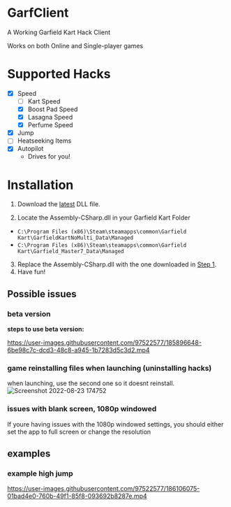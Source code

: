 # GarfClient
A Working Garfield Kart Hack Client

Works on both Online and Single-player games

# Supported Hacks
  - [x] Speed
    - [ ] Kart Speed
    - [x] Boost Pad Speed
    - [x] Lasagna Speed
    - [x] Perfume Speed
  - [x] Jump
  - [ ] Heatseeking Items
  - [x] Autopilot
    - Drives for you!

# Installation
1. Download the [latest](/downloads/latest/Assembly-CSharp.dll) DLL file.

2. Locate the Assembly-CSharp.dll in your Garfield Kart Folder
  - `C:\Program Files (x86)\Steam\steamapps\common\Garfield Kart\GarfieldKartNoMulti_Data\Managed`
  - `C:\Program Files (x86)\Steam\steamapps\common\Garfield Kart\Garfield_Master7_Data\Managed`
3. Replace the Assembly-CSharp.dll with the one downloaded in [Step 1](/downloads/latest/Assembly-CSharp.dll).
4. Have fun!  


##  Possible issues  
  
### beta version
**steps to use beta version:**  

https://user-images.githubusercontent.com/97522577/185896648-6be98c7c-dcd3-48c8-a945-1b7283d5c3d2.mp4  


### game reinstalling files when launching (uninstalling hacks)  
when launching, use the second one so it doesnt reinstall.
![Screenshot 2022-08-23 174752](https://user-images.githubusercontent.com/97522577/186103347-cefcea4c-30b9-449b-bfdf-05c035be2698.png)  

### issues with blank screen, 1080p windowed  
If youre having issues with the 1080p windowed settings, you should either set the app to full screen or change the resolution  

## examples  
### example high jump  
https://user-images.githubusercontent.com/97522577/186106075-01bad4e0-760b-49f1-85f8-093692b8287e.mp4

